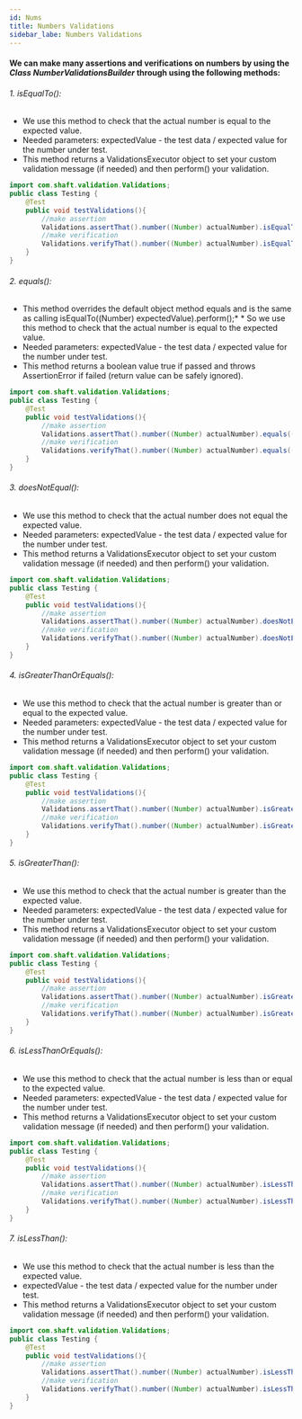 ```yaml
---
id: Nums
title: Numbers Validations 
sidebar_labe: Numbers Validations
---
```


#### We can make many assertions and verifications on numbers by using the _Class NumberValidationsBuilder_ through using the following methods:

###### 1. isEqualTo():
* We use this method to check that the actual number is equal to the expected value.
* Needed parameters: expectedValue - the test data / expected value for the number under test.
* This method returns a ValidationsExecutor object to set your custom validation message (if needed) and then perform() your validation.

```java
import com.shaft.validation.Validations;
public class Testing {
    @Test
    public void testValidations(){
        //make assertion
        Validations.assertThat().number((Number) actualNumber).isEqualTo((Number) expectedValue).perform();
        //make verification
        Validations.verifyThat().number((Number) actualNumber).isEqualTo((Number) expectedValue).perform();
    }
}
```

###### 2. equals():
* This method overrides the default object method equals and is the same as calling isEqualTo((Number) expectedValue).perform();* * So we use this method to check that the actual number is equal to the expected value.
* Needed parameters: expectedValue - the test data / expected value for the number under test.
* This method returns a boolean value true if passed and throws AssertionError if failed (return value can be safely ignored).

```java
import com.shaft.validation.Validations;
public class Testing {
    @Test
    public void testValidations(){
        //make assertion
        Validations.assertThat().number((Number) actualNumber).equals((Number) expectedValue).perform();
        //make verification
        Validations.verifyThat().number((Number) actualNumber).equals((Number) expectedValue).perform();
    }
}
```

###### 3. doesNotEqual():
* We use this method to check that the actual number does not equal the expected value.
* Needed parameters: expectedValue - the test data / expected value for the number under test.
* This method returns a ValidationsExecutor object to set your custom validation message (if needed) and then perform() your validation.

```java
import com.shaft.validation.Validations;
public class Testing {
    @Test
    public void testValidations(){
        //make assertion
        Validations.assertThat().number((Number) actualNumber).doesNotEqual((Number) expectedValue).perform();
        //make verification
        Validations.verifyThat().number((Number) actualNumber).doesNotEqual((Number) expectedValue).perform();
    }
}
```

###### 4. isGreaterThanOrEquals():
* We use this method to check that the actual number is greater than or equal to the expected value.
* Needed parameters: expectedValue - the test data / expected value for the number under test.
* This method returns a ValidationsExecutor object to set your custom validation message (if needed) and then perform() your validation.

```java
import com.shaft.validation.Validations;
public class Testing {
    @Test
    public void testValidations(){
        //make assertion
        Validations.assertThat().number((Number) actualNumber).isGreaterThanOrEquals((Number) expectedValue).perform();
        //make verification
        Validations.verifyThat().number((Number) actualNumber).isGreaterThanOrEquals((Number) expectedValue).perform();
    }
}
```


###### 5. isGreaterThan():
* We use this method to check that the actual number is greater than the expected value.
* Needed parameters: expectedValue - the test data / expected value for the number under test.
* This method returns a ValidationsExecutor object to set your custom validation message (if needed) and then perform() your validation.

```java
import com.shaft.validation.Validations;
public class Testing {
    @Test
    public void testValidations(){
        //make assertion
        Validations.assertThat().number((Number) actualNumber).isGreaterThan((Number) expectedValue).perform();
        //make verification
        Validations.verifyThat().number((Number) actualNumber).isGreaterThan((Number) expectedValue).perform();
    }
}
```

###### 6. isLessThanOrEquals():
* We use this method to check that the actual number is less than or equal to the expected value.
* Needed parameters: expectedValue - the test data / expected value for the number under test.
* This method returns a ValidationsExecutor object to set your custom validation message (if needed) and then perform() your validation.

```java
import com.shaft.validation.Validations;
public class Testing {
    @Test
    public void testValidations(){
        //make assertion
        Validations.assertThat().number((Number) actualNumber).isLessThanOrEquals((Number) expectedValue).perform();
        //make verification
        Validations.verifyThat().number((Number) actualNumber).isLessThanOrEquals((Number) expectedValue).perform();
    }
}
```

###### 7. isLessThan():
* We use this method to check that the actual number is less than the expected value.
* expectedValue - the test data / expected value for the number under test.
* This method returns a ValidationsExecutor object to set your custom validation message (if needed) and then perform() your validation.

```java
import com.shaft.validation.Validations;
public class Testing {
    @Test
    public void testValidations(){
        //make assertion
        Validations.assertThat().number((Number) actualNumber).isLessThan((Number) expectedValue).perform();
        //make verification
        Validations.verifyThat().number((Number) actualNumber).isLessThan((Number) expectedValue).perform();
    }
}
```
